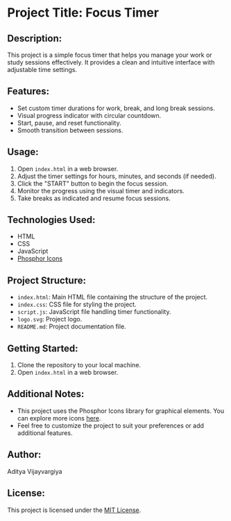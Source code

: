 # Project Title: Focus Timer


## Description:
This project is a simple focus timer that helps you manage your work or study sessions effectively. It provides a clean and intuitive interface with adjustable time settings.

## Features:
- Set custom timer durations for work, break, and long break sessions.
- Visual progress indicator with circular countdown.
- Start, pause, and reset functionality.
- Smooth transition between sessions.

## Usage:
1. Open `index.html` in a web browser.
2. Adjust the timer settings for hours, minutes, and seconds (if needed).
3. Click the "START" button to begin the focus session.
4. Monitor the progress using the visual timer and indicators.
5. Take breaks as indicated and resume focus sessions.

## Technologies Used:
- HTML
- CSS
- JavaScript
- [Phosphor Icons](https://phosphoricons.com/)

## Project Structure:
- `index.html`: Main HTML file containing the structure of the project.
- `index.css`: CSS file for styling the project.
- `script.js`: JavaScript file handling timer functionality.
- `logo.svg`: Project logo.
- `README.md`: Project documentation file.

## Getting Started:
1. Clone the repository to your local machine.
2. Open `index.html` in a web browser.

## Additional Notes:
- This project uses the Phosphor Icons library for graphical elements. You can explore more icons [here](https://phosphoricons.com/).
- Feel free to customize the project to suit your preferences or add additional features.

## Author:
Aditya Vijayvargiya

## License:
This project is licensed under the [MIT License](LICENSE).
